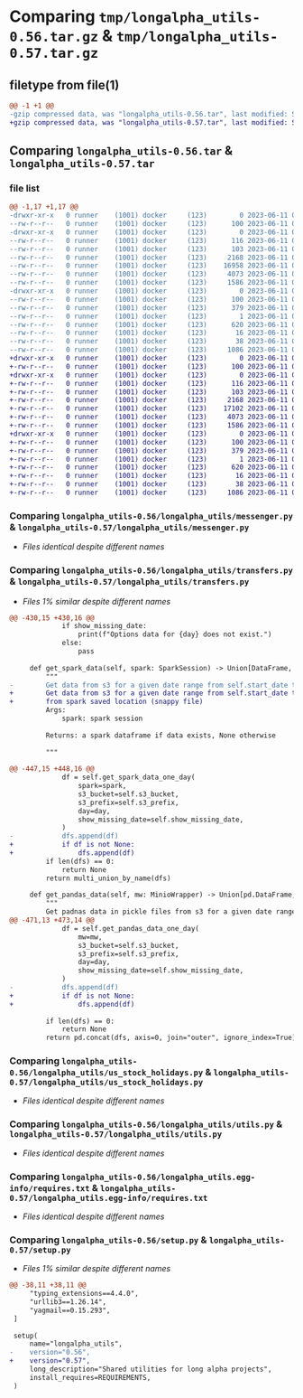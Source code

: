 # Comparing `tmp/longalpha_utils-0.56.tar.gz` & `tmp/longalpha_utils-0.57.tar.gz`

## filetype from file(1)

```diff
@@ -1 +1 @@
-gzip compressed data, was "longalpha_utils-0.56.tar", last modified: Sun Jun 11 02:16:02 2023, max compression
+gzip compressed data, was "longalpha_utils-0.57.tar", last modified: Sun Jun 11 03:30:37 2023, max compression
```

## Comparing `longalpha_utils-0.56.tar` & `longalpha_utils-0.57.tar`

### file list

```diff
@@ -1,17 +1,17 @@
-drwxr-xr-x   0 runner    (1001) docker     (123)        0 2023-06-11 02:16:02.300947 longalpha_utils-0.56/
--rw-r--r--   0 runner    (1001) docker     (123)      100 2023-06-11 02:16:02.300947 longalpha_utils-0.56/PKG-INFO
-drwxr-xr-x   0 runner    (1001) docker     (123)        0 2023-06-11 02:16:02.300947 longalpha_utils-0.56/longalpha_utils/
--rw-r--r--   0 runner    (1001) docker     (123)      116 2023-06-11 02:15:46.000000 longalpha_utils-0.56/longalpha_utils/__init__.py
--rw-r--r--   0 runner    (1001) docker     (123)      103 2023-06-11 02:15:46.000000 longalpha_utils-0.56/longalpha_utils/constants.py
--rw-r--r--   0 runner    (1001) docker     (123)     2168 2023-06-11 02:15:46.000000 longalpha_utils-0.56/longalpha_utils/messenger.py
--rw-r--r--   0 runner    (1001) docker     (123)    16958 2023-06-11 02:15:46.000000 longalpha_utils-0.56/longalpha_utils/transfers.py
--rw-r--r--   0 runner    (1001) docker     (123)     4073 2023-06-11 02:15:46.000000 longalpha_utils-0.56/longalpha_utils/us_stock_holidays.py
--rw-r--r--   0 runner    (1001) docker     (123)     1586 2023-06-11 02:15:46.000000 longalpha_utils-0.56/longalpha_utils/utils.py
-drwxr-xr-x   0 runner    (1001) docker     (123)        0 2023-06-11 02:16:02.300947 longalpha_utils-0.56/longalpha_utils.egg-info/
--rw-r--r--   0 runner    (1001) docker     (123)      100 2023-06-11 02:16:02.000000 longalpha_utils-0.56/longalpha_utils.egg-info/PKG-INFO
--rw-r--r--   0 runner    (1001) docker     (123)      379 2023-06-11 02:16:02.000000 longalpha_utils-0.56/longalpha_utils.egg-info/SOURCES.txt
--rw-r--r--   0 runner    (1001) docker     (123)        1 2023-06-11 02:16:02.000000 longalpha_utils-0.56/longalpha_utils.egg-info/dependency_links.txt
--rw-r--r--   0 runner    (1001) docker     (123)      620 2023-06-11 02:16:02.000000 longalpha_utils-0.56/longalpha_utils.egg-info/requires.txt
--rw-r--r--   0 runner    (1001) docker     (123)       16 2023-06-11 02:16:02.000000 longalpha_utils-0.56/longalpha_utils.egg-info/top_level.txt
--rw-r--r--   0 runner    (1001) docker     (123)       38 2023-06-11 02:16:02.300947 longalpha_utils-0.56/setup.cfg
--rw-r--r--   0 runner    (1001) docker     (123)     1086 2023-06-11 02:15:46.000000 longalpha_utils-0.56/setup.py
+drwxr-xr-x   0 runner    (1001) docker     (123)        0 2023-06-11 03:30:37.522178 longalpha_utils-0.57/
+-rw-r--r--   0 runner    (1001) docker     (123)      100 2023-06-11 03:30:37.522178 longalpha_utils-0.57/PKG-INFO
+drwxr-xr-x   0 runner    (1001) docker     (123)        0 2023-06-11 03:30:37.518178 longalpha_utils-0.57/longalpha_utils/
+-rw-r--r--   0 runner    (1001) docker     (123)      116 2023-06-11 03:30:27.000000 longalpha_utils-0.57/longalpha_utils/__init__.py
+-rw-r--r--   0 runner    (1001) docker     (123)      103 2023-06-11 03:30:27.000000 longalpha_utils-0.57/longalpha_utils/constants.py
+-rw-r--r--   0 runner    (1001) docker     (123)     2168 2023-06-11 03:30:27.000000 longalpha_utils-0.57/longalpha_utils/messenger.py
+-rw-r--r--   0 runner    (1001) docker     (123)    17102 2023-06-11 03:30:27.000000 longalpha_utils-0.57/longalpha_utils/transfers.py
+-rw-r--r--   0 runner    (1001) docker     (123)     4073 2023-06-11 03:30:27.000000 longalpha_utils-0.57/longalpha_utils/us_stock_holidays.py
+-rw-r--r--   0 runner    (1001) docker     (123)     1586 2023-06-11 03:30:27.000000 longalpha_utils-0.57/longalpha_utils/utils.py
+drwxr-xr-x   0 runner    (1001) docker     (123)        0 2023-06-11 03:30:37.522178 longalpha_utils-0.57/longalpha_utils.egg-info/
+-rw-r--r--   0 runner    (1001) docker     (123)      100 2023-06-11 03:30:37.000000 longalpha_utils-0.57/longalpha_utils.egg-info/PKG-INFO
+-rw-r--r--   0 runner    (1001) docker     (123)      379 2023-06-11 03:30:37.000000 longalpha_utils-0.57/longalpha_utils.egg-info/SOURCES.txt
+-rw-r--r--   0 runner    (1001) docker     (123)        1 2023-06-11 03:30:37.000000 longalpha_utils-0.57/longalpha_utils.egg-info/dependency_links.txt
+-rw-r--r--   0 runner    (1001) docker     (123)      620 2023-06-11 03:30:37.000000 longalpha_utils-0.57/longalpha_utils.egg-info/requires.txt
+-rw-r--r--   0 runner    (1001) docker     (123)       16 2023-06-11 03:30:37.000000 longalpha_utils-0.57/longalpha_utils.egg-info/top_level.txt
+-rw-r--r--   0 runner    (1001) docker     (123)       38 2023-06-11 03:30:37.522178 longalpha_utils-0.57/setup.cfg
+-rw-r--r--   0 runner    (1001) docker     (123)     1086 2023-06-11 03:30:27.000000 longalpha_utils-0.57/setup.py
```

### Comparing `longalpha_utils-0.56/longalpha_utils/messenger.py` & `longalpha_utils-0.57/longalpha_utils/messenger.py`

 * *Files identical despite different names*

### Comparing `longalpha_utils-0.56/longalpha_utils/transfers.py` & `longalpha_utils-0.57/longalpha_utils/transfers.py`

 * *Files 1% similar despite different names*

```diff
@@ -430,15 +430,16 @@
             if show_missing_date:
                 print(f"Options data for {day} does not exist.")
             else:
                 pass
 
     def get_spark_data(self, spark: SparkSession) -> Union[DataFrame, None]:
         """
-        Get data from s3 for a given date range from self.start_date to self.end_date
+        Get data from s3 for a given date range from self.start_date to self.end_date. Note this only gets data
+        from spark saved location (snappy file)
         Args:
             spark: spark session
 
         Returns: a spark dataframe if data exists, None otherwise
 
         """
 
@@ -447,15 +448,16 @@
             df = self.get_spark_data_one_day(
                 spark=spark,
                 s3_bucket=self.s3_bucket,
                 s3_prefix=self.s3_prefix,
                 day=day,
                 show_missing_date=self.show_missing_date,
             )
-            dfs.append(df)
+            if df is not None:
+                dfs.append(df)
         if len(dfs) == 0:
             return None
         return multi_union_by_name(dfs)
 
     def get_pandas_data(self, mw: MinioWrapper) -> Union[pd.DataFrame, None]:
         """
         Get padnas data in pickle files from s3 for a given date range
@@ -471,13 +473,14 @@
             df = self.get_pandas_data_one_day(
                 mw=mw,
                 s3_bucket=self.s3_bucket,
                 s3_prefix=self.s3_prefix,
                 day=day,
                 show_missing_date=self.show_missing_date,
             )
-            dfs.append(df)
+            if df is not None:
+                dfs.append(df)
 
         if len(dfs) == 0:
             return None
         return pd.concat(dfs, axis=0, join="outer", ignore_index=True)
```

### Comparing `longalpha_utils-0.56/longalpha_utils/us_stock_holidays.py` & `longalpha_utils-0.57/longalpha_utils/us_stock_holidays.py`

 * *Files identical despite different names*

### Comparing `longalpha_utils-0.56/longalpha_utils/utils.py` & `longalpha_utils-0.57/longalpha_utils/utils.py`

 * *Files identical despite different names*

### Comparing `longalpha_utils-0.56/longalpha_utils.egg-info/requires.txt` & `longalpha_utils-0.57/longalpha_utils.egg-info/requires.txt`

 * *Files identical despite different names*

### Comparing `longalpha_utils-0.56/setup.py` & `longalpha_utils-0.57/setup.py`

 * *Files 1% similar despite different names*

```diff
@@ -38,11 +38,11 @@
     "typing_extensions==4.4.0",
     "urllib3==1.26.14",
     "yagmail==0.15.293",
 ]
 
 setup(
     name="longalpha_utils",
-    version="0.56",
+    version="0.57",
     long_description="Shared utilities for long alpha projects",
     install_requires=REQUIREMENTS,
 )
```

